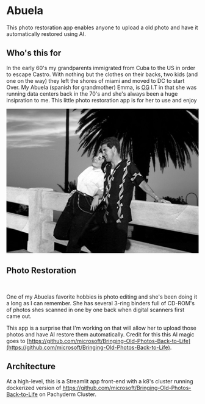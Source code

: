 # Abuela
This photo restoration app enables anyone to upload a old photo and have it automatically restored using AI. 


## Who's this for
In the early 60's my grandparents immigrated from Cuba to the US in order to escape Castro. With nothing but the clothes on their backs, two kids (and one on the way) they left the shores of miami and moved to DC to start Over. My Abuela (spanish for grandmother) Emma, is [OG](https://www.dictionary.com/e/slang/og/) I.T in that she was running data centers back in the 70's and she's always been a huge insipration to me. This little photo restoration app is for her to use and enjoy

![My grandparents](imgs/static/Emma_Raul_Honeymoon.jpg)

## Photo Restoration

<img src=''/>
<img src=''/>

One of my Abuelas favorite hobbies is photo editing and she's been doing it a long as I can remember. She has several 3-ring binders full of CD-ROM's of photos shes scanned in one by one back when digital scanners first came out.

This app is a surprise that I'm working on that will allow her to upload those photos and have AI restore them automatically. Credit for this this AI magic goes to [https://github.com/microsoft/Bringing-Old-Photos-Back-to-Life](https://github.com/microsoft/Bringing-Old-Photos-Back-to-Life). 

## Architecture
At a high-level, this is a Streamlit app front-end with a k8's cluster running dockerized version of https://github.com/microsoft/Bringing-Old-Photos-Back-to-Life on Pachyderm Cluster. 
